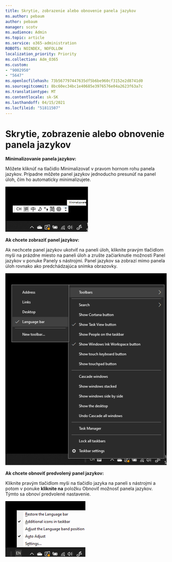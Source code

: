 ```yaml
---
title: Skrytie, zobrazenie alebo obnovenie panela jazykov
ms.author: pebaum
author: pebaum
manager: scotv
ms.audience: Admin
ms.topic: article
ms.service: o365-administration
ROBOTS: NOINDEX, NOFOLLOW
localization_priority: Priority
ms.collection: Adm_O365
ms.custom:
- "9002950"
- "5647"
ms.openlocfilehash: 73b567797447635df5b6be960cf3152e2d8741d0
ms.sourcegitcommit: 8bc60ec34bc1e40685e3976576e04a2623f63a7c
ms.translationtype: MT
ms.contentlocale: sk-SK
ms.lasthandoff: 04/15/2021
ms.locfileid: "51811507"
---
```

# <a name="hide-display-or-reset-the-language-bar"></a>Skrytie, zobrazenie alebo obnovenie panela jazykov

**Minimalizovanie panela jazykov:**

Môžete kliknúť na tlačidlo Minimalizovať v pravom hornom rohu panela jazykov. Prípadne môžete panel jazykov jednoducho presunúť na panel úloh, čím ho automaticky minimalizujete.

![Minimalizovanie panela jazykov](media/minimize-language-bar.png)

**Ak chcete zobraziť panel jazykov:**

Ak nechcete panel jazykov ukotviť na paneli úloh, kliknite pravým tlačidlom myši  na prázdne miesto na paneli úloh a zrušte začiarknutie možnosti Panel jazykov v ponuke Panely s nástrojmi. Panel jazykov sa zobrazí mimo panela úloh rovnako ako predchádzajúca snímka obrazovky.

![Kontextový panel jazykov](media/pop-out-language-bar.png)

**Ak chcete obnoviť predvolený panel jazykov:**

Kliknite pravým tlačidlom myši na tlačidlo jazyka na paneli s nástrojmi a potom v ponuke **kliknite na** položku Obnoviť možnosť panela jazykov. Týmto sa obnoví predvolené nastavenie.

![Obnovenie panela jazykov](media/restore-language-bar.png)
